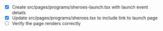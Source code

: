 - [x] Create src/pages/programs/sheroes-launch.tsx with launch event details
- [x] Update src/pages/programs/sheroes.tsx to include link to launch page
- [ ] Verify the page renders correctly
